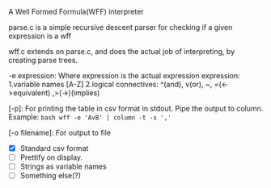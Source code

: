 A Well Formed Formula(WFF) interpreter

parse.c is a simple recursive descent parser for checking if a given expression
is a wff

wff.c extends on parse.c, and does the actual job of interpreting, by creating parse trees.

-e expression:		   Where expression is the actual expression
					   expression:
					   1.variable names [A-Z]
					   2.logical connectives: ^(and), v(or), ~, =(<->equivalent) ,>(->)(implies)

[-p]:				   For printing the table in csv format in stdout.
					   Pipe the output to column. Example:
					   ```bash
						wff -e 'AvB' | column -t -s ','
					   ```

[-o filename]:		   For output to file 

- [x] Standard csv format
- [ ] Prettify on display. 
- [ ] Strings as variable names 
- [ ] Something else(?)

